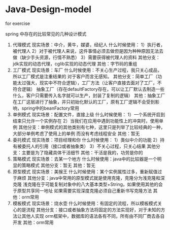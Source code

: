 # Java-Design-model
for exercise 

spring 中存在的比较常见的几种设计模式

1. 代理模式
        现实场景：中介，黄牛，媒婆，经纪人 
        什么时候使用：
        1）执行者，被代理人
        2）对于被代理人来说，这件事情必须去做但是因为种种原因无法去做（缺少手头资源，行情不熟悉）
        3）需要获得被代理人的资料
        其他分支：
        jdk实现的动态代理，cglib实现的动态代理
        其他：字节码的重组
2. 工厂模式
        现实场景：车厂
        什么时候使用：不关心生产过程，我只关心成品，所以工厂模式是注重结果的
        对于客户而言无感知。
        其他分支：简单工厂（功能太过强大，现实中不符合逻辑），工厂方法（让客户直接去面对了工厂，不符合逻辑）
        抽象工厂（存在defaultFactory存在，可以让工厂默认去制造一些什么，客户只需要传入名字就可以生产，封装了复制的逻辑）
        其他：抽象工厂在工厂这层进行了抽象，并只初始化默认的工厂，原有工厂逻辑不会受到影响，spring中的beanFactory常用
3. 单例模式
        现实场景：配置文件，直接上级
        什么时候使用：
        1）一个系统开启到结束只允许一个实例存在
        2）当我们在应用中遇到功能性上的冲突时，使用单例
        其他分支：单例模式的其他类别有七种，这里只是列举了比较经典的一种，大部分单例考虑了使用上的单例
        而没有考虑线程安全
        其他：暂无
4. 委托模式
        现实场景：项目经理和你
        什么时候使用：
        1）类似中介的功能
        2）持有被委托人的引用（接口或者抽象类）
        3）不关心过程，只关心结果
        其他分支：主要是为了隐藏具体干活细节
        其他：干活是我的，功劳是你的
5. 策略模式
        现实场景：去某一个地方
        什么时候使用：java中的比较器是一个明显的策略模式
        其他分支：暂无
        其他：暂无
6. 原型模式
        现实场景：美猴王
        什么时候使用：某个实例属性过多，重新赋值过于麻烦
        其他分支：java中常用的原型模式就是使用克隆，克隆分为浅克隆和深克隆
        浅克隆在于可能复制对象中的八大基本类型+String，如果使用其他的会于原型共享同一地址
        如果需要实现深度克隆必须自己重新书写克隆方法
        其他：orm常用
7. 模板模式
        现实场景：烧水壶
        什么时候使用：有固定的流程，所以模板模式关心的是流程
        其他分支：接口或者抽象方法将固定的方法实现好，对于未知的方法让其他人实现
        orm框架中，数据库的语法各有不同，所有由不同厂商去各自开发
        其他：orm常用
